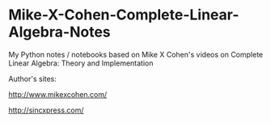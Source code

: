 # Mike-X-Cohen-Complete-Linear-Algebra-Notes

My Python notes / notebooks based on Mike X Cohen's videos on Complete Linear Algebra: Theory and Implementation

Author's sites:

http://www.mikexcohen.com/

http://sincxpress.com/
